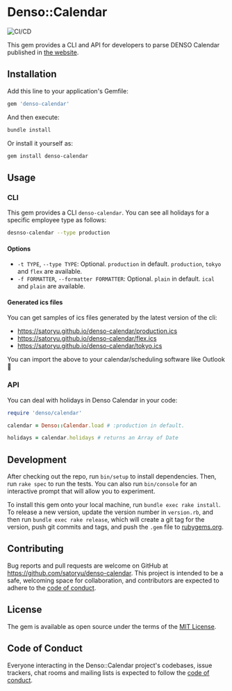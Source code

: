 # Denso::Calendar

![CI/CD](https://github.com/satoryu/denso-calendar/workflows/CI/CD/badge.svg)

This gem provides a CLI and API for developers to parse DENSO Calendar published in [the website](https://www.denso.com/jp/ja/about-us/calendar/).

## Installation

Add this line to your application's Gemfile:

```ruby
gem 'denso-calendar'
```

And then execute:

```sh
bundle install
```

Or install it yourself as:

```sh
gem install denso-calendar
```

## Usage

### CLI

This gem provides a CLI `denso-calendar`.
You can see all holidays for a specific employee type as follows:

```sh
desnso-calendar --type production
```

#### Options

- `-t TYPE`, `--type TYPE`: Optional. `production` in default. `production`, `tokyo` and `flex` are available.
- `-f FORMATTER`, `--formatter FORMATTER`: Optional. `plain` in default. `ical` and `plain` are available.

#### Generated ics files

You can get samples of ics files generated by the latest version of the cli:

- https://satoryu.github.io/denso-calendar/production.ics
- https://satoryu.github.io/denso-calendar/flex.ics
- https://satoryu.github.io/denso-calendar/tokyo.ics

You can import the above to your calendar/scheduling software like Outlook :calendar:

### API

You can deal with holidays in Denso Calendar in your code:

```ruby
require 'denso/calendar'

calendar = Denso::Calendar.load # :production in default.

holidays = calendar.holidays # returns an Array of Date
```

## Development

After checking out the repo, run `bin/setup` to install dependencies. Then, run `rake spec` to run the tests. You can also run `bin/console` for an interactive prompt that will allow you to experiment.

To install this gem onto your local machine, run `bundle exec rake install`. To release a new version, update the version number in `version.rb`, and then run `bundle exec rake release`, which will create a git tag for the version, push git commits and tags, and push the `.gem` file to [rubygems.org](https://rubygems.org).

## Contributing

Bug reports and pull requests are welcome on GitHub at https://github.com/satoryu/denso-calendar. This project is intended to be a safe, welcoming space for collaboration, and contributors are expected to adhere to the [code of conduct](https://github.com/satoryu/denso-calendar/blob/master/CODE_OF_CONDUCT.md).


## License

The gem is available as open source under the terms of the [MIT License](https://opensource.org/licenses/MIT).

## Code of Conduct

Everyone interacting in the Denso::Calendar project's codebases, issue trackers, chat rooms and mailing lists is expected to follow the [code of conduct](https://github.com/satoryu/denso-calendar/blob/master/CODE_OF_CONDUCT.md).
